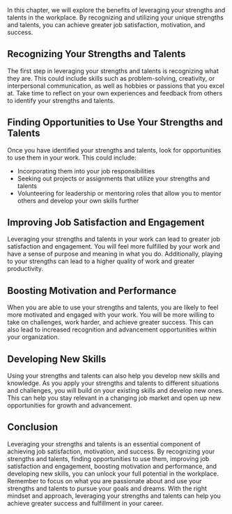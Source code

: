 
In this chapter, we will explore the benefits of leveraging your strengths and talents in the workplace. By recognizing and utilizing your unique strengths and talents, you can achieve greater job satisfaction, motivation, and success.

Recognizing Your Strengths and Talents
--------------------------------------

The first step in leveraging your strengths and talents is recognizing what they are. This could include skills such as problem-solving, creativity, or interpersonal communication, as well as hobbies or passions that you excel at. Take time to reflect on your own experiences and feedback from others to identify your strengths and talents.

Finding Opportunities to Use Your Strengths and Talents
-------------------------------------------------------

Once you have identified your strengths and talents, look for opportunities to use them in your work. This could include:

* Incorporating them into your job responsibilities
* Seeking out projects or assignments that utilize your strengths and talents
* Volunteering for leadership or mentoring roles that allow you to mentor others and develop your own skills further

Improving Job Satisfaction and Engagement
-----------------------------------------

Leveraging your strengths and talents in your work can lead to greater job satisfaction and engagement. You will feel more fulfilled by your work and have a sense of purpose and meaning in what you do. Additionally, playing to your strengths can lead to a higher quality of work and greater productivity.

Boosting Motivation and Performance
-----------------------------------

When you are able to use your strengths and talents, you are likely to feel more motivated and engaged with your work. You will be more willing to take on challenges, work harder, and achieve greater success. This can also lead to increased recognition and advancement opportunities within your organization.

Developing New Skills
---------------------

Using your strengths and talents can also help you develop new skills and knowledge. As you apply your strengths and talents to different situations and challenges, you will build on your existing skills and develop new ones. This can help you stay relevant in a changing job market and open up new opportunities for growth and advancement.

Conclusion
----------

Leveraging your strengths and talents is an essential component of achieving job satisfaction, motivation, and success. By recognizing your strengths and talents, finding opportunities to use them, improving job satisfaction and engagement, boosting motivation and performance, and developing new skills, you can unlock your full potential in the workplace. Remember to focus on what you are passionate about and use your strengths and talents to pursue your goals and dreams. With the right mindset and approach, leveraging your strengths and talents can help you achieve greater success and fulfillment in your career.
